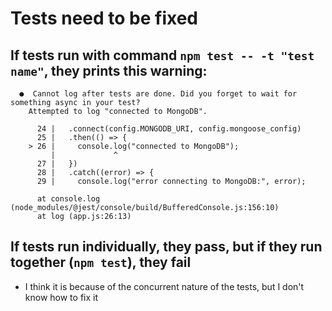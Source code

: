 # Tests need to be fixed

## If tests run with command `npm test -- -t "test name"`, they prints this warning:

```
  ●  Cannot log after tests are done. Did you forget to wait for something async in your test?
    Attempted to log "connected to MongoDB".

      24 |   .connect(config.MONGODB_URI, config.mongoose_config)
      25 |   .then(() => {
    > 26 |     console.log("connected to MongoDB");
         |             ^
      27 |   })
      28 |   .catch((error) => {
      29 |     console.log("error connecting to MongoDB:", error);

      at console.log (node_modules/@jest/console/build/BufferedConsole.js:156:10)
      at log (app.js:26:13)
```

## If tests run individually, they pass, but if they run together (`npm test`), they fail

- I think it is because of the concurrent nature of the tests, but I don't know how to fix it